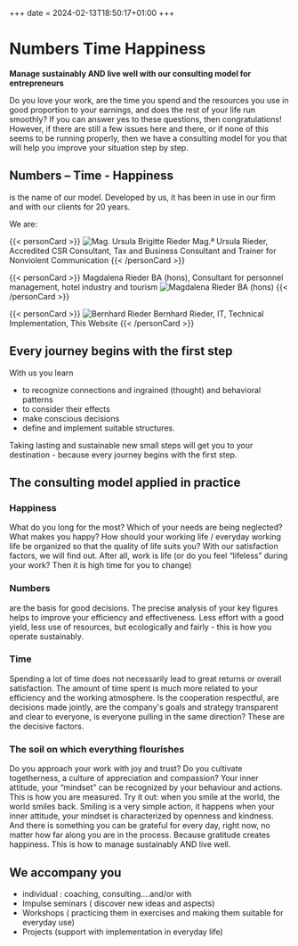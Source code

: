 +++
date = 2024-02-13T18:50:17+01:00
+++
# Numbers Time Happiness

**Manage sustainably AND live well with our consulting model for entrepreneurs**

Do you love your work, are the time you spend and the resources you use in good proportion to your earnings, and does the rest of your life run smoothly?
If you can answer yes to these questions, then congratulations!
However, if there are still a few issues here and there, or if none of this seems to be running properly, then we have a consulting model for you that will help you improve your situation step by step.

<!-- [Watch the Video](video) -->

## Numbers – Time - Happiness

is the name of our model. Developed by us, it has been in use in our firm and with our clients for 20 years.

We are:

{{< personCard >}}
![Mag. Ursula Brigitte Rieder](/img/UschiBild_unbearbeitet_KJA_6614_(Mittel).jpg)
Mag.ª Ursula Rieder, Accredited CSR Consultant, Tax and Business Consultant and Trainer for Nonviolent Communication
{{< /personCard >}}

{{< personCard >}}
Magdalena Rieder BA (hons), Consultant for personnel management, hotel industry and tourism
![Magdalena Rieder BA (hons)](/img/MagdalenaBild_unbearbeitet_DSC_1450_(Mittel).JPG)
{{< /personCard >}}

{{< personCard >}}
![Bernhard Rieder](/img/BernhardBild_unbearbeitet_KJB_8272_(Mittel).JPG)
Bernhard Rieder, IT, Technical Implementation, This Website
{{< /personCard >}}

## Every journey begins with the first step

With us you learn

- to recognize connections and ingrained (thought) and behavioral patterns
- to consider their effects
- make conscious decisions
- define and implement suitable structures.

Taking lasting and sustainable new small steps will get you to your destination - because every journey begins with the first step.


## The consulting model applied in practice

### Happiness  

What do you long for the most? Which of your needs are being neglected? What makes you happy? How should your working life / everyday working life be organized so that the quality of life suits you?  With our satisfaction factors, we will find out. After all, work is life (or do you feel “lifeless” during your work? Then it is high time for you to change)

### Numbers

are the basis for good decisions. The precise analysis of your key figures helps to improve your efficiency and effectiveness. Less effort with a good yield, less use of resources, but ecologically and fairly - this is how you operate sustainably.

### Time

Spending a lot of time does not necessarily lead to great returns or overall satisfaction. The amount of time spent is much more related to your efficiency and the working atmosphere. Is the cooperation respectful, are decisions made jointly, are the company's goals and strategy transparent and clear to everyone, is everyone pulling in the same direction? These are the decisive factors.

### The soil on which everything flourishes

Do you approach your work with joy and trust? Do you cultivate togetherness, a culture of appreciation and compassion? Your inner attitude, your “mindset” can be recognized by your behaviour and actions. This is how you are measured.  Try it out: when you smile at the world, the world smiles back. Smiling is a very simple action, it happens when your inner attitude, your mindset is characterized by openness and kindness. And there is something you can be grateful for every day, right now, no matter how far along you are in the process. Because gratitude creates happiness. This is how to manage sustainably AND live well.

## We accompany you

- individual : coaching, consulting....and/or with
- Impulse seminars ( discover new ideas and aspects)
- Workshops ( practicing them in exercises and making them suitable for everyday use)
- Projects (support with implementation in everyday life)
